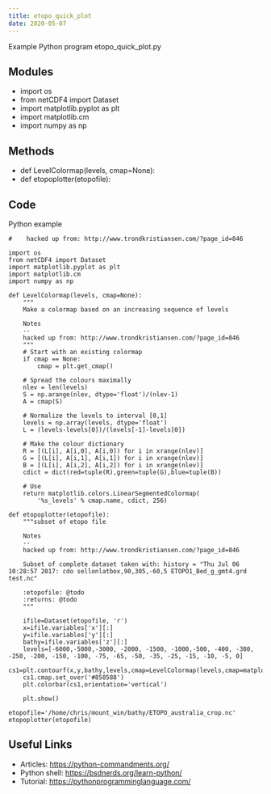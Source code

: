 ```yaml
---
title: etopo_quick_plot
date: 2020-05-07
---
```

Example Python program etopo_quick_plot.py

## Modules

* import os
* from netCDF4 import Dataset
* import matplotlib.pyplot as plt
* import matplotlib.cm
* import numpy as np

## Methods

* def LevelColormap(levels, cmap=None):
* def etopoplotter(etopofile):

## Code

Python example

    #    hacked up from: http://www.trondkristiansen.com/?page_id=846
    
    import os
    from netCDF4 import Dataset
    import matplotlib.pyplot as plt
    import matplotlib.cm
    import numpy as np
    
    def LevelColormap(levels, cmap=None):
        """
        Make a colormap based on an increasing sequence of levels
        
        Notes
        --
        hacked up from: http://www.trondkristiansen.com/?page_id=846
        """
        # Start with an existing colormap
        if cmap == None:
            cmap = plt.get_cmap()
    
        # Spread the colours maximally
        nlev = len(levels)
        S = np.arange(nlev, dtype='float')/(nlev-1)
        A = cmap(S)
    
        # Normalize the levels to interval [0,1]
        levels = np.array(levels, dtype='float')
        L = (levels-levels[0])/(levels[-1]-levels[0])
    
        # Make the colour dictionary
        R = [(L[i], A[i,0], A[i,0]) for i in xrange(nlev)]
        G = [(L[i], A[i,1], A[i,1]) for i in xrange(nlev)]
        B = [(L[i], A[i,2], A[i,2]) for i in xrange(nlev)]
        cdict = dict(red=tuple(R),green=tuple(G),blue=tuple(B))
    
        # Use 
        return matplotlib.colors.LinearSegmentedColormap(
            '%s_levels' % cmap.name, cdict, 256)
    
    def etopoplotter(etopofile):
        """subset of etopo file
    
        Notes
        --
        hacked up from: http://www.trondkristiansen.com/?page_id=846
    
        Subset of complete dataset taken with: history = "Thu Jul 06 10:28:57 2017: cdo sellonlatbox,90,305,-60,5 ETOPO1_Bed_g_gmt4.grd test.nc"
        
        :etopofile: @todo
        :returns: @todo
        """
    
        ifile=Dataset(etopofile, 'r')
        x=ifile.variables['x'][:]
        y=ifile.variables['y'][:]
        bathy=ifile.variables['z'][:]
        levels=[-6000,-5000,-3000, -2000, -1500, -1000,-500, -400, -300, -250, -200, -150, -100, -75, -65, -50, -35, -25, -15, -10, -5, 0]
        cs1=plt.contourf(x,y,bathy,levels,cmap=LevelColormap(levels,cmap=matplotlib.cm.Blues_r),extend='both')
        cs1.cmap.set_over('#858588')
        plt.colorbar(cs1,orientation='vertical')
    
        plt.show()
    
    etopofile='/home/chris/mount_win/bathy/ETOPO_australia_crop.nc'
    etopoplotter(etopofile)
    

## Useful Links

- Articles: https://python-commandments.org/
- Python shell: https://bsdnerds.org/learn-python/
- Tutorial: https://pythonprogramminglanguage.com/
